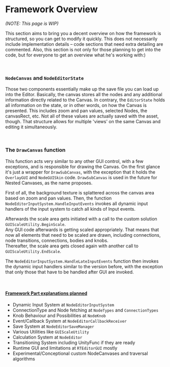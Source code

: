 
# Framework Overview

*(NOTE: This page is WIP)*

This section aims to bring you a decent overview on how the framework is structured, so you can get to modify it quickly. 
This does not necessarily include implementation details – code sections that need extra detailing are commented. 
Also, this section is not only for those planning to get into the code, but for everyone to get an overview what he's working with:)

<br>

### `NodeCanvas` and `NodeEditorState`

Those two components essentially make up the save file you can load up into the Editor. 
Basically, the canvas stores all the nodes and any additional information directly related to the Canvas.
In contrary, the `EditorState` holds all information on the state, or in other words, on how the Canvas is presented.
This includes zoom and pan values, selected Nodes, the canvasRect, etc. Not all of these values are actually saved with the asset, though. 
That structure allows for multiple 'views' on the same Canvas and editing it simultaneously.

<br>

### The `DrawCanvas` function

This function acts very similar to any other GUI control, with a few exceptions, and is responsible for drawing the Canvas. 
On the first glance it's just a wrapper for `DrawSubCanvas`, with the exception that it holds the `OverlayGUI` and `NodeGUISkin` code. 
`DrawSubCanvas` is used in the future for Nested Canvases, as the name proposes.

First of all, the background texture is splattered across the canvas area based on zoom and pan values.
Then, the function `NodeEditorInputSystem.HandleInputEvents` invokes all dynamic input handlers of the input system to catch all kinds of Input  events.

Afterwards the scale area gets initiated with a call to the custom solution `GUIScaleUtility.BeginScale`. <br>
Any GUI code afterwards is getting scaled appropriately.
That means that now all elements that need to be scaled are drawn, including connections, node transitions, connections, bodies and knobs. <br>
Thereafter, the scale area gets closed again with another call to `GUIScaleUtility.EndScale`. 

The `NodeEditorInputSystem.HandleLateInputEvents` function then invokes the dynamic input handlers similar to the version before,
with the exception that only those that have to be handled after GUI are invoked.

<br>

#### <u>Framework Part explanations planned</u>
- Dynamic Input System at `NodeEditorInputSystem`
- ConnectionType and Node fetching at `NodeTypes` and `ConnectionTypes`
- Knob Behaviour and Possibilities at `NodeKnob`
- Event/Callback System at `NodeEditorCallbackReceiver`
- Save System at `NodeEditorSaveManager`
- Various Utilities like `GUIScaleUtility`
- Calculation System at `NodeEditor`
- Transitioning System including UnityFunc if they are ready
- Runtime GUI and limitations at `RTEditorGUI` mostly
- Experimental/Conceptional custom NodeCanvases and traversal algorithms

